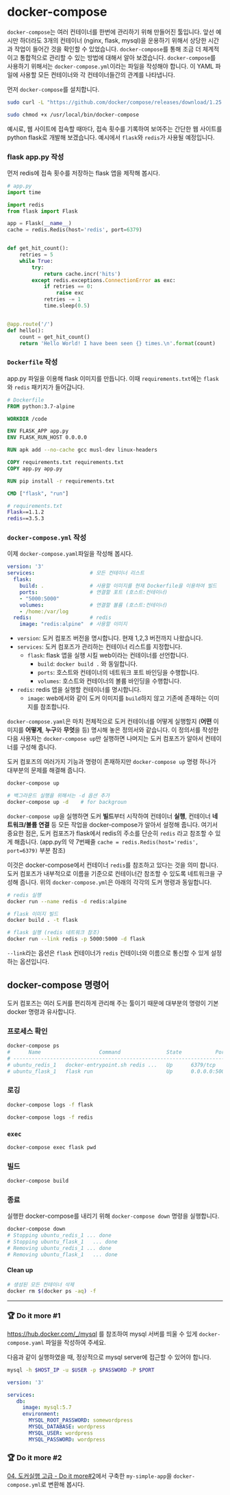 # docker-compose

`docker-compose`는 여러 컨테이너를 한번에 관리하기 위해 만들어진 툴입니다. 앞선 예시만 하더라도 3개의 컨테이너 (nginx, flask, mysql)을 운용하기 위해서 상당한 시간과 작업이 들어간 것을 확인할 수 있었습니다. `docker-compose`를 통해 조금 더 체계적이고 통합적으로 관리할 수 있는 방법에 대해서 알아 보겠습니다. `docker-compose`를 사용하기 위해서는 `docker-compose.yml`이라는 파일을 작성해야 합니다. 이 YAML 파일에 사용할 모든 컨테이너와 각 컨테이너들간의 관계를 나타냅니다.

먼저 `docker-compose`를 설치합니다.

```bash
sudo curl -L "https://github.com/docker/compose/releases/download/1.25.4/docker-compose-$(uname -s)-$(uname -m)" -o /usr/local/bin/docker-compose

sudo chmod +x /usr/local/bin/docker-compose
```

예시로, 웹 사이트에 접속할 때마다, 접속 횟수를 기록하여 보여주는 간단한 웹 사이트를 python flask로 개발해 보겠습니다. 예시에서 `flask`와 `redis`가 사용될 예정입니다.

### flask app.py 작성

먼저 redis에 접속 횟수를 저장하는 flask 앱을 제작해 봅시다.

```python
# app.py
import time

import redis
from flask import Flask

app = Flask(__name__)
cache = redis.Redis(host='redis', port=6379)


def get_hit_count():
    retries = 5
    while True:
        try:
            return cache.incr('hits')
        except redis.exceptions.ConnectionError as exc:
            if retries == 0:
                raise exc
            retries -= 1
            time.sleep(0.5)


@app.route('/')
def hello():
    count = get_hit_count()
    return 'Hello World! I have been seen {} times.\n'.format(count)
```

### `Dockerfile` 작성

app.py 파일을 이용해 flask 이미지를 만듭니다.
이때 `requirements.txt`에는 `flask`와 `redis` 패키지가 들어갑니다.

```Dockerfile
# Dockerfile
FROM python:3.7-alpine

WORKDIR /code

ENV FLASK_APP app.py
ENV FLASK_RUN_HOST 0.0.0.0

RUN apk add --no-cache gcc musl-dev linux-headers

COPY requirements.txt requirements.txt
COPY app.py app.py

RUN pip install -r requirements.txt

CMD ["flask", "run"]
```

```bash
# requirements.txt
Flask==1.1.2
redis==3.5.3
```

### `docker-compose.yml` 작성

이제 `docker-compose.yaml`파일을 작성해 봅시다.

```yaml
version: '3'
services:                  # 모든 컨테이너 리스트
  flask:
    build: .               # 사용할 이미지를 현재 Dockerfile을 이용하여 빌드
    ports:                 # 연결할 포트 (호스트:컨테이너)
    - "5000:5000"
    volumes:               # 연결할 볼륨 (호스트:컨테이너)
    - /home:/var/log
  redis:                   # redis
    image: "redis:alpine"  # 사용할 이미지
```

- `version`: 도커 컴포즈 버전을 명시합니다. 현재 1,2,3 버전까지 나왔습니다.
- `services`: 도커 컴포즈가 관리하는 컨테이너 리스트를 지정합니다.
    - `flask`: flask 앱을 실행 시킬 web이라는 컨테이너를 선언합니다.
        - `build`: `docker build .` 와 동일합니다.
        - `ports`: 호스트와 컨테이너의 네트워크 포트 바인딩을 수행합니다.
        - `volumes`: 호스트와 컨테이너의 볼륨 바인딩을 수행합니다.
- `redis`: redis 앱을 실행할 컨테이너를 명시합니다.
    - `image`: web에서와 같이 도커 이미지를 `build`하지 않고 기존에 존재하는 이미지를 참조합니다.

`docker-compose.yaml`은 마치 전체적으로 도커 컨테이너를 어떻게 실행할지 (**어떤** 이미지를 **어떻게**, **누구**와 **무엇**을 등) 명시해 놓은 정의서와 같습니다. 이 정의서를 작성한 다음 사용자는 `docker-compose up`만 실행하면 나머지는 도커 컴포즈가 알아서 컨테이너를 구성해 줍니다.

도커 컴포즈의 여러가지 기능과 명령이 존재하지만 `docker-compose up` 명령 하나가 대부분의 문제를 해결해 줍니다.

```bash
docker-compose up

# 백그라운드 실행을 위해서는 -d 옵션 추가
docker-compose up -d    # for backgroun
```

`docker-compose up`을 실행하면 도커 **빌드**부터 시작하여 컨테이너 **실행**, 컨테이너 **네트워크/볼륨 연결** 등 모든 작업을 docker-compose가 알아서 설정해 줍니다. 여기서 중요한 점은, 도커 컴포즈가 flask에서 redis의 주소를 단순히 `redis` 라고 참조할 수 있게 해줍니다. (app.py의 약 7번째줄 `cache = redis.Redis(host='redis', port=6379)` 부분 참조) 

이것은 docker-compose에서 컨테이너 `redis`를 참조하고 있다는 것을 의미 합니다. 도커 컴포즈가 내부적으로 이름을 기준으로 컨테이너간 참조할 수 있도록 네트워크을 구성해 줍니다. 위의 `docker-compose.yml`은 아래의 각각의 도커 명령과 동일합니다.

```bash
# redis 실행
docker run --name redis -d redis:alpine

# flask 이미지 빌드
docker build . -t flask

# flask 실행 (redis 네트워크 참조)
docker run --link redis -p 5000:5000 -d flask
```

`--link`라는 옵션은 `flask` 컨테이너가 `redis` 컨테이너와 이름으로 통신할 수 있게 설정하는 옵션입니다.


## docker-compose 명령어

도커 컴포즈는 여러 도커를 편리하게 관리해 주는 툴이기 때문에 대부분의 명령이 기본 docker 명령과 유사합니다.

### 프로세스 확인

```bash
docker-compose ps
#      Name                   Command               State           Ports
# --------------------------------------------------------------------------------
# ubuntu_redis_1   docker-entrypoint.sh redis ...   Up      6379/tcp
# ubuntu_flask_1   flask run                        Up      0.0.0.0:5000->5000/tcp
```

### 로깅

```bash
docker-compose logs -f flask

docker-compose logs -f redis
```

### `exec`

```bash
docker-compose exec flask pwd
```

### 빌드

```bash
docker-compose build
```

### 종료

실행한 docker-compose를 내리기 위해 `docker-compose down` 명령을 실행합니다.

```bash
docker-compose down
# Stopping ubuntu_redis_1 ... done
# Stopping ubuntu_flask_1   ... done
# Removing ubuntu_redis_1 ... done
# Removing ubuntu_flask_1   ... done
```

#### Clean up

```bash
# 생성된 모든 컨테이너 삭제
docker rm $(docker ps -aq) -f
```

---

### :trophy: Do it more #1

https://hub.docker.com/_/mysql 를 참조하여 mysql 서버를 띄울 수 있게 `docker-compose.yaml` 파일을 작성하여 주세요.

다음과 같이 실행하였을 때, 정상적으로 mysql server에 접근할 수 있어야 합니다.

```bash
mysql -h $HOST_IP -u $USER -p $PASSWORD -P $PORT 
```

```yaml
version: '3'

services:
   db:
     image: mysql:5.7
     environment:
       MYSQL_ROOT_PASSWORD: somewordpress
       MYSQL_DATABASE: wordpress
       MYSQL_USER: wordpress
       MYSQL_PASSWORD: wordpress
```

### :trophy: Do it more #2

[04. 도커실행 고급 - Do it more#2](04.md#trophy-do-it-more#2)에서 구축한 `my-simple-app`을 `docker-compose.yml`로 변환해 봅시다.

